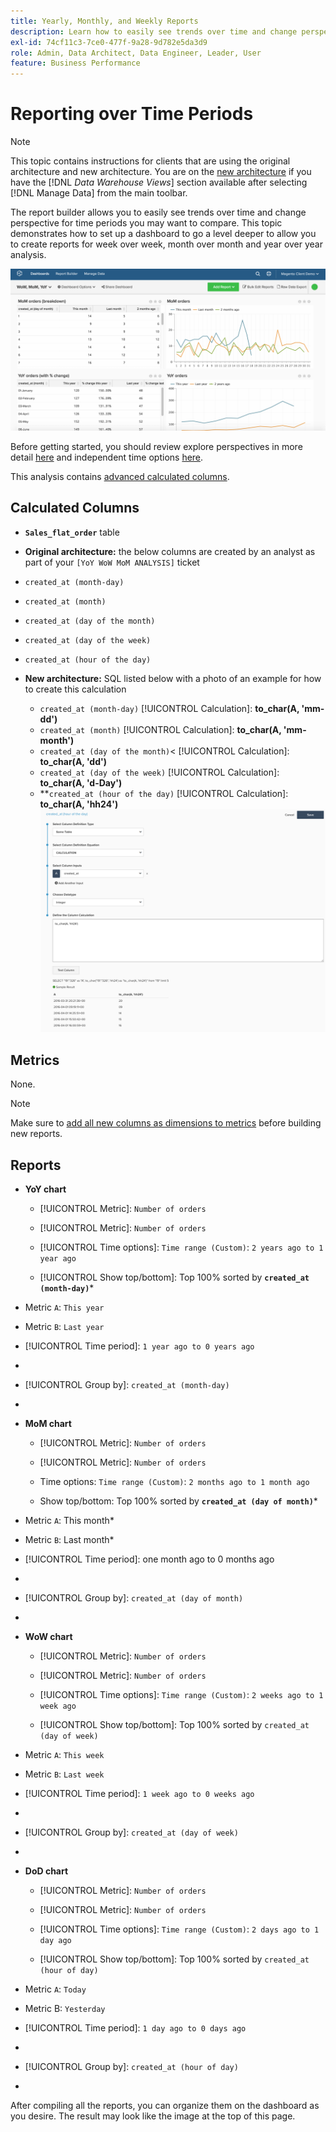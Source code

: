 ```yaml
---
title: Yearly, Monthly, and Weekly Reports
description: Learn how to easily see trends over time and change perspective for time periods you may want to compare.
exl-id: 74cf11c3-7ce0-477f-9a28-9d782e5da3d9
role: Admin, Data Architect, Data Engineer, Leader, User
feature: Business Performance
---
```

# Reporting over Time Periods

>[!NOTE]
>
>This topic contains instructions for clients that are using the original architecture and new architecture. You are on the [new architecture](../../administrator/account-management/new-architecture.md) if you have the [!DNL _Data Warehouse Views_] section available after selecting [!DNL Manage Data] from the main toolbar.

The report builder allows you to easily see trends over time and change perspective for time periods you may want to compare. This topic demonstrates how to set up a dashboard to go a level deeper to allow you to create reports for week over week, month over month and year over year analysis.

![](../../assets/Wow__mom__yoy.png)

Before getting started, you should review explore perspectives in more detail [here](../../tutorials/using-visual-report-builder.md) and independent time options [here](../../tutorials/time-options-visual-rpt-bldr.md).

This analysis contains [advanced calculated columns](../data-warehouse-mgr/adv-calc-columns.md).

## Calculated Columns

* **`Sales_flat_order`** table
* **Original architecture:** the below columns are created by an analyst as part of your `[YoY WoW MoM ANALYSIS]` ticket
* `created_at (month-day)`
* `created_at (month)`
* `created_at (day of the month)`
* `created_at (day of the week)`
* `created_at (hour of the day)`

* **New architecture:** SQL listed below with a photo of an example for how to create this calculation
  * `created_at (month-day)` [!UICONTROL Calculation]: **to_char(A, 'mm-dd')**
  * `created_at (month)` [!UICONTROL Calculation]: **to_char(A, 'mm-month')**
  * `created_at (day of the month)`< [!UICONTROL Calculation]: **to_char(A, 'dd')**
  * `created_at (day of the week)` [!UICONTROL Calculation]: **to_char(A, 'd-Day')**
  * **`created_at (hour of the day)` [!UICONTROL Calculation]: **to_char(A, 'hh24')**
    ![](../../assets/new-arch-create-calc.png)

## Metrics

None.

>[!NOTE]
>
>Make sure to [add all new columns as dimensions to metrics](../data-warehouse-mgr/manage-data-dimensions-metrics.md) before building new reports.

## Reports

* **YoY chart**
  * [!UICONTROL Metric]: `Number of orders`

  * [!UICONTROL Metric]: `Number of orders`
  * [!UICONTROL Time options]: `Time range (Custom)`: `2 years ago to 1 year ago`

  * [!UICONTROL Show top/bottom]: Top 100% sorted by **`created_at (month-day)`***

* Metric `A`: `This year`
* Metric `B`: `Last year`
* [!UICONTROL Time period]: `1 year ago to 0 years ago`
* [!UICONTROL Interval]: `None`
* [!UICONTROL Group by]: `created_at (month-day)`
* [!UICONTROL Chart Type]: `Line`

* **MoM chart**
  * [!UICONTROL Metric]: `Number of orders`

  * [!UICONTROL Metric]: `Number of orders`
  * Time options: `Time range (Custom)`: `2 months ago to 1 month ago`

  * Show top/bottom: Top 100% sorted by **`created_at (day of month)`***

* Metric `A`: This month*
* Metric `B`: Last month*
* [!UICONTROL Time period]: one month ago to 0 months ago
* [!UICONTROL Interval]: None
* [!UICONTROL Group by]: `created_at (day of month)`
* [!UICONTROL Chart Type]: Line

* **WoW chart**
  * [!UICONTROL Metric]: `Number of orders`

  * [!UICONTROL Metric]: `Number of orders`
  * [!UICONTROL Time options]: `Time range (Custom)`: `2 weeks ago to 1 week ago`

  * [!UICONTROL Show top/bottom]: Top 100% sorted by `created_at (day of week)`

* Metric `A`: `This week`
* Metric `B`: `Last week`
* [!UICONTROL Time period]: `1 week ago to 0 weeks ago`
* [!UICONTROL Interval]: `None`
* [!UICONTROL Group by]: `created_at (day of week)`
* [!UICONTROL Chart Type]: `Line`

* **DoD chart**
  * [!UICONTROL Metric]: `Number of orders`

  * [!UICONTROL Metric]: `Number of orders`
  * [!UICONTROL Time options]: `Time range (Custom)`: `2 days ago to 1 day ago`

  * [!UICONTROL Show top/bottom]: Top 100% sorted by `created_at (hour of day)`

* Metric `A`: `Today`
* Metric B: `Yesterday`
* [!UICONTROL Time period]: `1 day ago to 0 days ago`
* [!UICONTROL Interval]: `None`
* [!UICONTROL Group by]: `created_at (hour of day)`
* [!UICONTROL Chart Type]: `Line`

After compiling all the reports, you can organize them on the dashboard as you desire. The result may look like the image at the top of this page.
